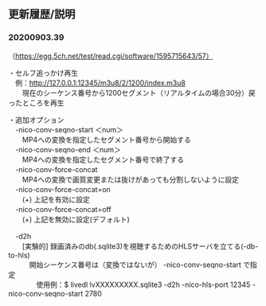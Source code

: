## 更新履歴/説明
 
### 20200903.39
（https://egg.5ch.net/test/read.cgi/software/1595715643/57）
 
・セルフ追っかけ再生  
　例：http://127.0.0.1:12345/m3u8/2/1200/index.m3u8  
　　現在のシーケンス番号から1200セグメント（リアルタイムの場合30分）戻ったところを再生  
  
・追加オプション  
　-nico-conv-seqno-start ＜num＞  
　　MP4への変換を指定したセグメント番号から開始する  
　-nico-conv-seqno-end ＜num＞  
　　MP4への変換を指定したセグメント番号で終了する  
　-nico-conv-force-concat  
　　MP4への変換で画質変更または抜けがあっても分割しないように設定  
　-nico-conv-force-concat=on  
　　(+) 上記を有効に設定  
　-nico-conv-force-concat=off  
　　(+) 上記を無効に設定(デフォルト)  
  
　-d2h  
　　[実験的] 録画済みのdb(.sqlite3)を視聴するためのHLSサーバを立てる(-db-to-hls)  
　　　開始シーケンス番号は（変換ではないが） -nico-conv-seqno-start で指定  
　　　　使用例：$ livedl lvXXXXXXXXX.sqlite3 -d2h -nico-hls-port 12345 -nico-conv-seqno-start 2780   
